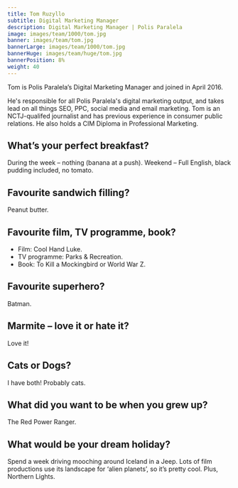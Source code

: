 ```yaml
---
title: Tom Ruzyllo
subtitle: Digital Marketing Manager
description: Digital Marketing Manager | Polis Paralela
image: images/team/1000/tom.jpg
banner: images/team/tom.jpg
bannerLarge: images/team/1000/tom.jpg
bannerHuge: images/team/huge/tom.jpg
bannerPosition: 8%
weight: 40
---
```


Tom is Polis Paralela’s Digital Marketing Manager and joined in April 2016.

He's responsible for all Polis Paralela's digital marketing output, and takes lead on all things SEO, PPC, social media and email marketing. Tom is an NCTJ-qualifed journalist and has previous experience in consumer public relations. He also holds a CIM Diploma in Professional Marketing.

## What’s your perfect breakfast?
During the week – nothing (banana at a push). Weekend – Full English, black pudding included, no tomato.

## Favourite sandwich filling?
Peanut butter.

## Favourite film, TV programme, book?
	
- Film: Cool Hand Luke.
- TV programme: Parks &amp; Recreation.
- Book: To Kill a Mockingbird or World War Z.

## Favourite superhero?
Batman.

## Marmite – love it or hate it?
Love it!

## Cats or Dogs?
I have both! Probably cats.

## What did you want to be when you grew up?
The Red Power Ranger.

## What would be your dream holiday?
Spend a week driving mooching around Iceland in a Jeep. Lots of film productions use its landscape for ‘alien planets’, so it’s pretty cool. Plus, Northern Lights.
